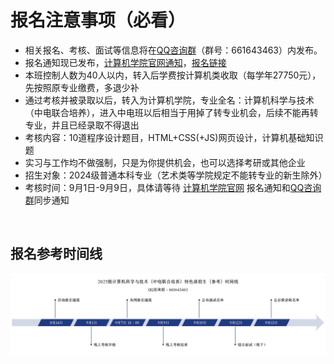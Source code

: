 # 报名注意事项（必看）

- 相关报名、考核、面试等信息将在[QQ咨询群](/registration)（群号：661643463）内发布。
- 报名通知现已发布，[计算机学院官网通知](https://www.hziee.edu.cn/jsj/2025/0812/c509a29121/page.htm)，[报名链接](https://www.wjx.cn/vm/tUH4shV.aspx)
- 本班控制人数为40人以内，转入后学费按计算机类收取（每学年27750元），先按照原专业缴费，多退少补
- 通过考核并被录取以后，转入为计算机学院，专业全名：计算机科学与技术（中电联合培养），进入中电班以后相当于用掉了转专业机会，后续不能再转专业，并且已经录取不得退出
- 考核内容：10道程序设计题目，HTML+CSS(+JS)网页设计，计算机基础知识题
- 实习与工作均不做强制，只是为你提供机会，也可以选择考研或其他企业
- 招生对象：2024级普通本科专业（艺术类等学院规定不能转专业的新生除外）
- 考核时间：9月1日-9月9日，具体请等待 [计算机学院官网](https://www.hziee.edu.cn/jsj/) 报名通知和[QQ咨询群](/registration)同步通知

​	

## 报名参考时间线

![参考时间线](assets/参考时间线.png)